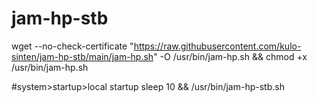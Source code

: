 # jam-hp-stb
wget --no-check-certificate "https://raw.githubusercontent.com/kulo-sinten/jam-hp-stb/main/jam-hp.sh" -O /usr/bin/jam-hp.sh && chmod +x /usr/bin/jam-hp.sh

#system>startup>local startup
sleep 10 && /usr/bin/jam-hp-stb.sh
